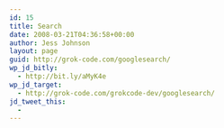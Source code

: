 ```yaml
---
id: 15
title: Search
date: 2008-03-21T04:36:58+00:00
author: Jess Johnson
layout: page
guid: http://grok-code.com/googlesearch/
wp_jd_bitly:
  - http://bit.ly/aMyK4e
wp_jd_target:
  - http://grok-code.com/grokcode-dev/googlesearch/
jd_tweet_this:
  - 
---
```

